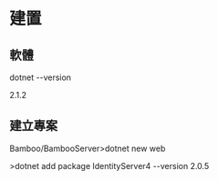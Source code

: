 # 建置

## 軟體

dotnet --version

2.1.2

## 建立專案

Bamboo/BambooServer&gt;dotnet new web

&gt;dotnet add package IdentityServer4 --version 2.0.5



